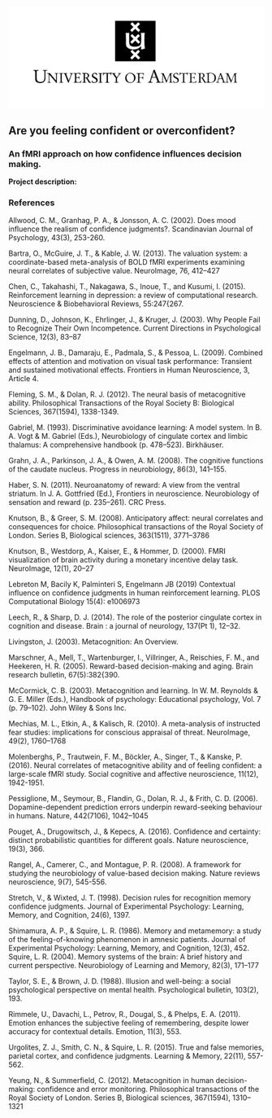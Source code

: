 
<img src="../images/uva.jpg?raw=true"/>

## Are you feeling confident or overconfident? 

### An fMRI approach on how confidence influences decision making.

**Project description:** 


### References

Allwood, C. M., Granhag, P. A., & Jonsson, A. C. (2002). Does mood influence the realism of confidence judgments?. Scandinavian Journal of Psychology, 43(3), 253-260.

Bartra, O., McGuire, J. T., & Kable, J. W. (2013). The valuation system: a coordinate-based meta-analysis of BOLD fMRI experiments examining neural correlates of subjective value. NeuroImage, 76, 412–427

Chen, C., Takahashi, T., Nakagawa, S., Inoue, T., and Kusumi, I. (2015). Reinforcement learning in depression: a review of computational research. Neuroscience & Biobehavioral Reviews, 55:247{267.

Dunning, D., Johnson, K., Ehrlinger, J., & Kruger, J. (2003). Why People Fail to Recognize Their Own Incompetence. Current Directions in Psychological Science, 12(3), 83–87

Engelmann, J. B., Damaraju, E., Padmala, S., & Pessoa, L. (2009). Combined effects of attention and motivation on visual task performance: Transient and sustained motivational effects. Frontiers in Human Neuroscience, 3, Article 4.

Fleming, S. M., & Dolan, R. J. (2012). The neural basis of metacognitive ability. Philosophical Transactions of the Royal Society B: Biological Sciences, 367(1594), 1338-1349.

Gabriel, M. (1993). Discriminative avoidance learning: A model system. In B. A. Vogt & M. Gabriel (Eds.), Neurobiology of cingulate cortex and limbic thalamus: A comprehensive handbook (p. 478–523). Birkhäuser.

Grahn, J. A., Parkinson, J. A., & Owen, A. M. (2008). The cognitive functions of the caudate nucleus. Progress in neurobiology, 86(3), 141–155.

Haber, S. N. (2011). Neuroanatomy of reward: A view from the ventral striatum. In J. A. Gottfried (Ed.), Frontiers in neuroscience. Neurobiology of sensation and reward (p. 235–261). CRC Press.

Knutson, B., & Greer, S. M. (2008). Anticipatory affect: neural correlates and consequences for choice. Philosophical transactions of the Royal Society of London. Series B, Biological sciences, 363(1511), 3771–3786
 
Knutson, B., Westdorp, A., Kaiser, E., & Hommer, D. (2000). FMRI visualization of brain activity during a monetary incentive delay task. NeuroImage, 12(1), 20–27
 
Lebreton M, Bacily K, Palminteri S, Engelmann JB (2019) Contextual influence on confidence judgments in human reinforcement learning. PLOS Computational Biology 15(4): e1006973

Leech, R., & Sharp, D. J. (2014). The role of the posterior cingulate cortex in cognition and disease. Brain : a journal of neurology, 137(Pt 1), 12–32.
 
Livingston, J. (2003). Metacognition: An Overview. 

Marschner, A., Mell, T., Wartenburger, I., Villringer, A., Reischies, F. M., and Heekeren, H. R. (2005). Reward-based decision-making and aging. Brain research bulletin, 67(5):382{390.

McCormick, C. B. (2003). Metacognition and learning. In W. M. Reynolds & G. E. Miller (Eds.), Handbook of psychology: Educational psychology, Vol. 7 (p. 79–102). John Wiley & Sons Inc.

Mechias, M. L., Etkin, A., & Kalisch, R. (2010). A meta-analysis of instructed fear studies: implications for conscious appraisal of threat. NeuroImage, 49(2), 1760–1768

Molenberghs, P., Trautwein, F. M., Böckler, A., Singer, T., & Kanske, P. (2016). Neural correlates of metacognitive ability and of feeling confident: a large-scale fMRI study. Social cognitive and affective neuroscience, 11(12), 1942-1951.

Pessiglione, M., Seymour, B., Flandin, G., Dolan, R. J., & Frith, C. D. (2006). Dopamine-dependent prediction errors underpin reward-seeking behaviour in humans. Nature, 442(7106), 1042–1045

Pouget, A., Drugowitsch, J., & Kepecs, A. (2016). Confidence and certainty: distinct probabilistic quantities for different goals. Nature neuroscience, 19(3), 366.

Rangel, A., Camerer, C., and Montague, P. R. (2008). A framework for studying the neurobiology of value-based decision making. Nature reviews neuroscience, 9(7), 545-556.

Stretch, V., & Wixted, J. T. (1998). Decision rules for recognition memory confidence judgments. Journal of Experimental Psychology: Learning, Memory, and Cognition, 24(6), 1397.

Shimamura, A. P., & Squire, L. R. (1986). Memory and metamemory: a study of the feeling-of-knowing phenomenon in amnesic patients. Journal of Experimental Psychology: Learning, Memory, and   Cognition, 12(3), 452.
Squire, L. R. (2004). Memory systems of the brain: A brief history and current perspective. Neurobiology of Learning and Memory, 82(3), 171–177

Taylor, S. E., & Brown, J. D. (1988). Illusion and well-being: a social psychological perspective on mental health. Psychological bulletin, 103(2), 193.

Rimmele, U., Davachi, L., Petrov, R., Dougal, S., & Phelps, E. A. (2011). Emotion enhances the subjective feeling of remembering, despite lower accuracy for contextual details. Emotion, 11(3), 553.

Urgolites, Z. J., Smith, C. N., & Squire, L. R. (2015). True and false memories, parietal cortex, and confidence judgments. Learning & Memory, 22(11), 557-562.

Yeung, N., & Summerfield, C. (2012). Metacognition in human decision-making: confidence and error monitoring. Philosophical transactions of the Royal Society of London. Series B, Biological sciences, 367(1594), 1310–1321
